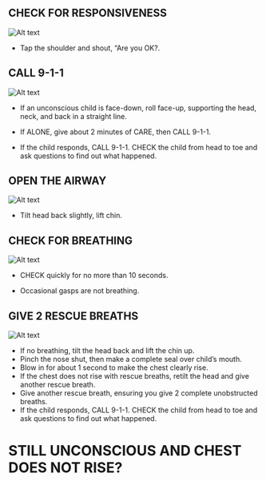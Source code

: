## CHECK FOR RESPONSIVENESS

![Alt text](/Images/ChildCPR/childCPR1.jpg)

- Tap the shoulder and shout, “Are you OK?.

## CALL 9-1-1

![Alt text](/Images/ChokingChild/chokingChild8.jpg)

- If an unconscious child is face-down, roll face-up, supporting the head, neck, and back in a straight line.

- If ALONE, give about 2 minutes of CARE, then CALL 9-1-1.

- If the child responds, CALL 9-1-1. CHECK the child from head to toe and ask questions to find out what happened.

## OPEN THE AIRWAY

![Alt text](/Images/ChokingChild/chokingChild10.jpg)

- Tilt head back slightly, lift chin.

## CHECK FOR BREATHING

![Alt text](/Images/ChokingChild/chokingChild11.jpg)

- CHECK quickly for no more than 10 seconds.

- Occasional gasps are not breathing.

## GIVE 2 RESCUE BREATHS

![Alt text](/Images/ChokingChild/chokingChild12.jpg)

- If no breathing, tilt the head back and lift the chin up.
- Pinch the nose shut, then make a
  complete seal over child’s mouth.
- Blow in for about 1 second to make the
  chest clearly rise.
- If the chest does not rise with rescue breaths, retilt the head and give another rescue breath.
- Give another rescue breath, ensuring you give 2 complete unobstructed breaths.
- If the child responds, CALL 9-1-1. CHECK the child from head to toe and ask questions to find out what happened.

# STILL UNCONSCIOUS AND CHEST DOES NOT RISE?
